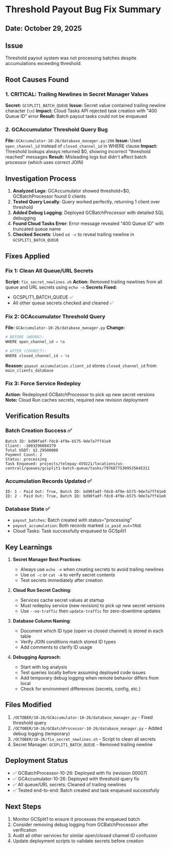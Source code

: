 # Threshold Payout Bug Fix Summary

## Date: October 29, 2025

## Issue
Threshold payout system was not processing batches despite accumulations exceeding threshold.

## Root Causes Found

### 1. CRITICAL: Trailing Newlines in Secret Manager Values
**Secret:** `GCSPLIT1_BATCH_QUEUE`
**Issue:** Secret value contained trailing newline character (`\n`)
**Impact:** Cloud Tasks API rejected task creation with "400 Queue ID" error
**Result:** Batch payout tasks could not be enqueued

### 2. GCAccumulator Threshold Query Bug
**File:** `GCAccumulator-10-26/database_manager.py:206`
**Issue:** Used `open_channel_id` instead of `closed_channel_id` in WHERE clause
**Impact:** Threshold lookups always returned $0, showing incorrect "threshold reached" messages
**Result:** Misleading logs but didn't affect batch processor (which uses correct JOIN)

## Investigation Process

1. **Analyzed Logs**: GCAccumulator showed threshold=$0, GCBatchProcessor found 0 clients
2. **Tested Query Locally**: Query worked perfectly, returning 1 client over threshold
3. **Added Debug Logging**: Deployed GCBatchProcessor with detailed SQL debugging
4. **Found Cloud Tasks Error**: Error message revealed "400 Queue ID" with truncated queue name
5. **Checked Secrets**: Used `od -c` to reveal trailing newline in `GCSPLIT1_BATCH_QUEUE`

## Fixes Applied

### Fix 1: Clean All Queue/URL Secrets
**Script:** `fix_secret_newlines.sh`
**Action:** Removed trailing newlines from all queue and URL secrets using `echo -n`
**Secrets Fixed:**
- GCSPLIT1_BATCH_QUEUE ✅
- All other queue secrets checked and cleaned ✅

### Fix 2: GCAccumulator Threshold Query
**File:** `GCAccumulator-10-26/database_manager.py`
**Change:**
```python
# BEFORE (WRONG):
WHERE open_channel_id = %s

# AFTER (CORRECT):
WHERE closed_channel_id = %s
```
**Reason:** `payout_accumulation.client_id` stores `closed_channel_id` from `main_clients_database`

### Fix 3: Force Service Redeploy
**Action:** Redeployed GCBatchProcessor to pick up new secret versions
**Note:** Cloud Run caches secrets, required new revision deployment

## Verification Results

### Batch Creation Success ✅
```
Batch ID: bd90fadf-fdc8-4f9e-b575-9de7a7ff41e0
Client: -1003296084379
Total USDT: $2.29500000
Payment Count: 2
Status: processing
Task Enqueued: projects/telepay-459221/locations/us-central1/queues/gcsplit1-batch-queue/tasks/79768775309535645311
```

### Accumulation Records Updated ✅
```
ID: 1 - Paid Out: True, Batch ID: bd90fadf-fdc8-4f9e-b575-9de7a7ff41e0
ID: 2 - Paid Out: True, Batch ID: bd90fadf-fdc8-4f9e-b575-9de7a7ff41e0
```

### Database State ✅
- `payout_batches`: Batch created with status="processing"
- `payout_accumulation`: Both records marked `is_paid_out=TRUE`
- Cloud Tasks: Task successfully enqueued to GCSplit1

## Key Learnings

1. **Secret Manager Best Practices**:
   - Always use `echo -n` when creating secrets to avoid trailing newlines
   - Use `od -c` or `cat -A` to verify secret contents
   - Test secrets immediately after creation

2. **Cloud Run Secret Caching**:
   - Services cache secret values at startup
   - Must redeploy service (new revision) to pick up new secret versions
   - Use `--no-traffic` then `update-traffic` for zero-downtime updates

3. **Database Column Naming**:
   - Document which ID type (open vs closed channel) is stored in each table
   - Verify JOIN conditions match stored ID types
   - Add comments to clarify ID usage

4. **Debugging Approach**:
   - Start with log analysis
   - Test queries locally before assuming deployed code issues
   - Add temporary debug logging when remote behavior differs from local
   - Check for environment differences (secrets, config, etc.)

## Files Modified

1. `/OCTOBER/10-26/GCAccumulator-10-26/database_manager.py` - Fixed threshold query
2. `/OCTOBER/10-26/GCBatchProcessor-10-26/database_manager.py` - Added debug logging (temporary)
3. `/OCTOBER/10-26/fix_secret_newlines.sh` - Script to clean all secrets
4. Secret Manager: `GCSPLIT1_BATCH_QUEUE` - Removed trailing newline

## Deployment Status

- ✅ GCBatchProcessor-10-26: Deployed with fix (revision 00007)
- ✅ GCAccumulator-10-26: Deployed with threshold query fix
- ✅ All queue/URL secrets: Cleaned of trailing newlines
- ✅ Tested end-to-end: Batch created and task enqueued successfully

## Next Steps

1. Monitor GCSplit1 to ensure it processes the enqueued batch
2. Consider removing debug logging from GCBatchProcessor after verification
3. Audit all other services for similar open/closed channel ID confusion
4. Update deployment scripts to validate secrets before creation

